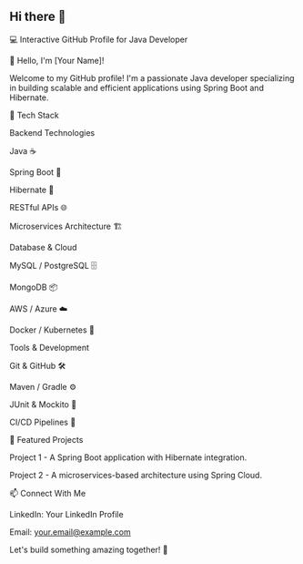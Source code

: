 ## Hi there 👋

💻 Interactive GitHub Profile for Java Developer

👋 Hello, I'm [Your Name]!

Welcome to my GitHub profile! I'm a passionate Java developer specializing in building scalable and efficient applications using Spring Boot and Hibernate.

🚀 Tech Stack

Backend Technologies

Java ☕

Spring Boot 🔗

Hibernate 🔗

RESTful APIs 🌐

Microservices Architecture 🏗️

Database & Cloud

MySQL / PostgreSQL 🗄️

MongoDB 📦

AWS / Azure ☁️

Docker / Kubernetes 🐳

Tools & Development

Git & GitHub 🛠️

Maven / Gradle ⚙️

JUnit & Mockito 🧪

CI/CD Pipelines 🚀

📂 Featured Projects

Project 1 - A Spring Boot application with Hibernate integration.

Project 2 - A microservices-based architecture using Spring Cloud.

📫 Connect With Me

LinkedIn: Your LinkedIn Profile

Email: your.email@example.com

Let's build something amazing together! 🚀

